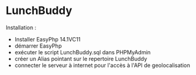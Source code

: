LunchBuddy
==========
Installation :
 - Installer EasyPhp 14.1VC11
 - démarrer EasyPhp
 - exécuter le script LunchBuddy.sql dans PHPMyAdmin
 - créer un Alias pointant sur le repertoire LunchBuddy
 - connecter le serveur à internet pour l'accès à l'API de geolocalisation